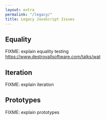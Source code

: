 ```yaml
---
layout: extra
permalink: "/legacy/"
title: Legacy JavaScript Issues
---
```


## Equality
<a name="equality"></a>

FIXME: explain equality testing <https://www.destroyallsoftware.com/talks/wat>

## Iteration
<a name="iteration"></a>

FIXME: explain iteration

## Prototypes
<a name="prototypes"></a>

FIXME: explain prototypes
